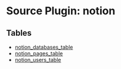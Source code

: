 # Source Plugin: notion

## Tables

- [notion_databases_table](notion_databases_table.md)
- [notion_pages_table](notion_pages_table.md)
- [notion_users_table](notion_users_table.md)